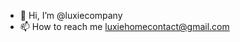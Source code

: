 - 👋 Hi, I’m @luxiecompany
- 📫 How to reach me luxiehomecontact@gmail.com

<!---
luxiecompany/luxiecompany is a ✨ special ✨ repository because its `README.md` (this file) appears on your GitHub profile.
You can click the Preview link to take a look at your changes.
--->
